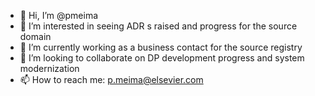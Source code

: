 - 👋 Hi, I’m @pmeima
- 👀 I’m interested in seeing ADR s raised and progress for the source domain
- 🌱 I’m currently working as a business contact for the source registry
- 💞️ I’m looking to collaborate on DP development progress and system modernization
- 📫 How to reach me: p.meima@elsevier.com

<!---
pmeima/pmeima is a ✨ special ✨ repository because its `README.md` (this file) appears on your GitHub profile.
You can click the Preview link to take a look at your changes.
--->
